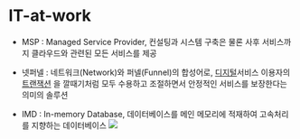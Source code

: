 # IT-at-work

-   MSP : Managed Service Provider, 컨설팅과 시스템 구축은 물론 사후 서비스까지 클라우드와 관련된 모든 서비스를 제공

-   넷퍼넬 : 네트워크(Network)와 퍼넬(Funnel)의 합성어로, [디지털](http://wiki.hash.kr/index.php/%EB%94%94%EC%A7%80%ED%84%B8)서비스 이용자의 [트랜잭션](http://wiki.hash.kr/index.php/%ED%8A%B8%EB%9E%9C%EC%9E%AD%EC%85%98) 을 깔때기처럼 모두 수용하고 조절하면서 안정적인 서비스를 보장한다는 의미의 솔루션

- IMD : In-memory Database, 데이터베이스를 메인 메모리에 적재하여 고속처리를 지향하는 데이터베이스
![](https://i.imgur.com/9LbWHAC.png)
<!--stackedit_data:
eyJoaXN0b3J5IjpbMTcwODk1ODI4N119
-->
